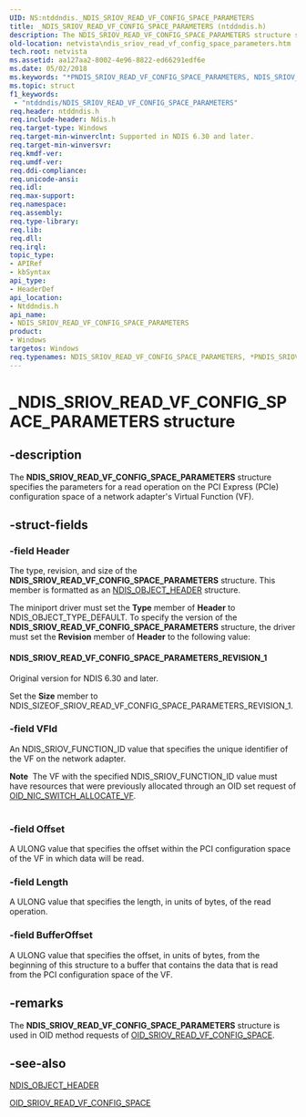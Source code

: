 ```yaml
---
UID: NS:ntddndis._NDIS_SRIOV_READ_VF_CONFIG_SPACE_PARAMETERS
title: _NDIS_SRIOV_READ_VF_CONFIG_SPACE_PARAMETERS (ntddndis.h)
description: The NDIS_SRIOV_READ_VF_CONFIG_SPACE_PARAMETERS structure specifies the parameters for a read operation on the PCI Express (PCIe) configuration space of a network adapter's Virtual Function (VF).
old-location: netvista\ndis_sriov_read_vf_config_space_parameters.htm
tech.root: netvista
ms.assetid: aa127aa2-8002-4e96-8822-ed66291edf6e
ms.date: 05/02/2018
ms.keywords: "*PNDIS_SRIOV_READ_VF_CONFIG_SPACE_PARAMETERS, NDIS_SRIOV_READ_VF_CONFIG_SPACE_PARAMETERS, NDIS_SRIOV_READ_VF_CONFIG_SPACE_PARAMETERS structure [Network Drivers Starting with Windows Vista], PNDIS_SRIOV_READ_VF_CONFIG_SPACE_PARAMETERS, PNDIS_SRIOV_READ_VF_CONFIG_SPACE_PARAMETERS structure pointer [Network Drivers Starting with Windows Vista], _NDIS_SRIOV_READ_VF_CONFIG_SPACE_PARAMETERS, netvista.ndis_sriov_read_vf_config_space_parameters, ntddndis/NDIS_SRIOV_READ_VF_CONFIG_SPACE_PARAMETERS, ntddndis/PNDIS_SRIOV_READ_VF_CONFIG_SPACE_PARAMETERS"
ms.topic: struct
f1_keywords:
 - "ntddndis/NDIS_SRIOV_READ_VF_CONFIG_SPACE_PARAMETERS"
req.header: ntddndis.h
req.include-header: Ndis.h
req.target-type: Windows
req.target-min-winverclnt: Supported in NDIS 6.30 and later.
req.target-min-winversvr: 
req.kmdf-ver: 
req.umdf-ver: 
req.ddi-compliance: 
req.unicode-ansi: 
req.idl: 
req.max-support: 
req.namespace: 
req.assembly: 
req.type-library: 
req.lib: 
req.dll: 
req.irql: 
topic_type:
- APIRef
- kbSyntax
api_type:
- HeaderDef
api_location:
- Ntddndis.h
api_name:
- NDIS_SRIOV_READ_VF_CONFIG_SPACE_PARAMETERS
product:
- Windows
targetos: Windows
req.typenames: NDIS_SRIOV_READ_VF_CONFIG_SPACE_PARAMETERS, *PNDIS_SRIOV_READ_VF_CONFIG_SPACE_PARAMETERS
---
```


# _NDIS_SRIOV_READ_VF_CONFIG_SPACE_PARAMETERS structure


## -description


The <b>NDIS_SRIOV_READ_VF_CONFIG_SPACE_PARAMETERS</b> structure specifies the parameters for a read operation on the PCI Express (PCIe) configuration space  of a network adapter's Virtual Function (VF).


## -struct-fields




### -field Header

The type, revision, and size of the <b>NDIS_SRIOV_READ_VF_CONFIG_SPACE_PARAMETERS</b> structure. This member is formatted as an <a href="https://docs.microsoft.com/windows-hardware/drivers/ddi/ntddndis/ns-ntddndis-_ndis_object_header">NDIS_OBJECT_HEADER</a> structure.

The miniport driver must set the <b>Type</b> member of <b>Header</b> to NDIS_OBJECT_TYPE_DEFAULT. To specify the version of the <b>NDIS_SRIOV_READ_VF_CONFIG_SPACE_PARAMETERS</b> structure, the driver must set the <b>Revision</b> member of <b>Header</b> to the following value: 





#### NDIS_SRIOV_READ_VF_CONFIG_SPACE_PARAMETERS_REVISION_1

Original version for NDIS 6.30 and later.

Set the <b>Size</b> member to NDIS_SIZEOF_SRIOV_READ_VF_CONFIG_SPACE_PARAMETERS_REVISION_1.


### -field VFId

An NDIS_SRIOV_FUNCTION_ID value that specifies the unique identifier of the VF on the network adapter.

<div class="alert"><b>Note</b>  The VF with the specified NDIS_SRIOV_FUNCTION_ID value must have resources that were previously allocated through an OID set request of <a href="https://docs.microsoft.com/windows-hardware/drivers/network/oid-nic-switch-allocate-vf">OID_NIC_SWITCH_ALLOCATE_VF</a>.

</div>
<div> </div>

### -field Offset

A ULONG value that specifies the offset within the PCI configuration space of the VF in which data will be read.


### -field Length

A ULONG value that specifies the length, in units of bytes, of the read operation.


### -field BufferOffset

A ULONG value that specifies the offset, in units of bytes, from the beginning of this structure to a buffer that contains the data that is read from the PCI configuration space of the VF.


## -remarks



 The <b>NDIS_SRIOV_READ_VF_CONFIG_SPACE_PARAMETERS</b> structure is used in OID method requests of  <a href="https://docs.microsoft.com/windows-hardware/drivers/network/oid-sriov-read-vf-config-space">OID_SRIOV_READ_VF_CONFIG_SPACE</a>.




## -see-also




<b></b>



<a href="https://docs.microsoft.com/windows-hardware/drivers/ddi/ntddndis/ns-ntddndis-_ndis_object_header">NDIS_OBJECT_HEADER</a>



<a href="https://docs.microsoft.com/windows-hardware/drivers/network/oid-sriov-read-vf-config-space">OID_SRIOV_READ_VF_CONFIG_SPACE</a>
 

 

